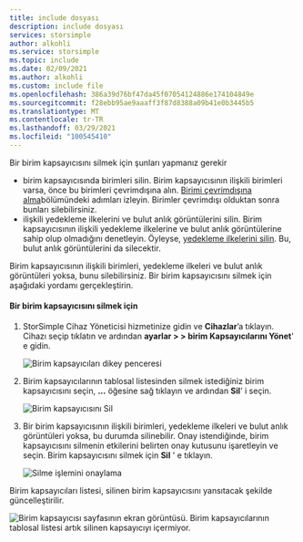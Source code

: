 ```yaml
---
title: include dosyası
description: include dosyası
services: storsimple
author: alkohli
ms.service: storsimple
ms.topic: include
ms.date: 02/09/2021
ms.author: alkohli
ms.custom: include file
ms.openlocfilehash: 386a39d76bf47da45f07054124886e174104849e
ms.sourcegitcommit: f28ebb95ae9aaaff3f87d8388a09b41e0b3445b5
ms.translationtype: MT
ms.contentlocale: tr-TR
ms.lasthandoff: 03/29/2021
ms.locfileid: "100545410"
---
```

Bir birim kapsayıcısını silmek için şunları yapmanız gerekir
 - birim kapsayıcısında birimleri silin. Birim kapsayıcısının ilişkili birimleri varsa, önce bu birimleri çevrimdışına alın. [Birimi çevrimdışına alma](../articles/storsimple/storsimple-8000-manage-volumes-u2.md#take-a-volume-offline)bölümündeki adımları izleyin. Birimler çevrimdışı olduktan sonra bunları silebilirsiniz. 
 - ilişkili yedekleme ilkelerini ve bulut anlık görüntülerini silin. Birim kapsayıcısının ilişkili yedekleme ilkelerine ve bulut anlık görüntülerine sahip olup olmadığını denetleyin. Öyleyse, [yedekleme ilkelerini silin](../articles/storsimple/storsimple-8000-manage-backup-policies-u2.md#delete-a-backup-policy). Bu, bulut anlık görüntülerini da silecektir. 
 
Birim kapsayıcısının ilişkili birimleri, yedekleme ilkeleri ve bulut anlık görüntüleri yoksa, bunu silebilirsiniz. Bir birim kapsayıcısını silmek için aşağıdaki yordamı gerçekleştirin.

#### <a name="to-delete-a-volume-container"></a>Bir birim kapsayıcısını silmek için

1. StorSimple Cihaz Yöneticisi hizmetinize gidin ve **Cihazlar**’a tıklayın. Cihazı seçip tıklatın ve ardından **ayarlar > > birim Kapsayıcılarını Yönet**' e gidin.

    ![Birim kapsayıcıları dikey penceresi](./media/storsimple-8000-delete-volume-container/create-volume-container.png)

2. Birim kapsayıcılarının tablosal listesinden silmek istediğiniz birim kapsayıcısını seçin, **...** öğesine sağ tıklayın ve ardından **Sil**' i seçin.

    ![Birim kapsayıcısını Sil](./media/storsimple-8000-delete-volume-container/delete-volume-container-01.png)

3. Bir birim kapsayıcısının ilişkili birimleri, yedekleme ilkeleri ve bulut anlık görüntüleri yoksa, bu durumda silinebilir. Onay istendiğinde, birim kapsayıcısını silmenin etkilerini belirten onay kutusunu işaretleyin ve seçin. Birim kapsayıcısını silmek için **Sil** ' e tıklayın.

    ![Silme işlemini onaylama](./media/storsimple-8000-delete-volume-container/delete-volume-container-02.png)

Birim kapsayıcıları listesi, silinen birim kapsayıcısını yansıtacak şekilde güncelleştirilir.

![Birim kapsayıcısı sayfasının ekran görüntüsü. Birim kapsayıcılarının tablosal listesi artık silinen kapsayıcıyı içermiyor.](./media/storsimple-8000-delete-volume-container/delete-volume-container-05.png)
